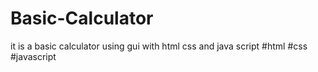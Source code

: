 # Basic-Calculator
it is a basic calculator using gui with html css and java script #html #css #javascript
